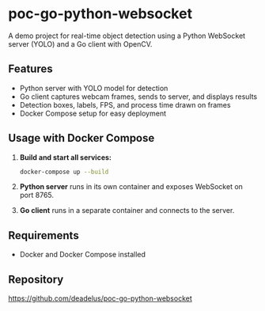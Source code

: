 # poc-go-python-websocket

A demo project for real-time object detection using a Python WebSocket server (YOLO) and a Go client with OpenCV.

## Features

- Python server with YOLO model for detection
- Go client captures webcam frames, sends to server, and displays results
- Detection boxes, labels, FPS, and process time drawn on frames
- Docker Compose setup for easy deployment

## Usage with Docker Compose

1. **Build and start all services:**
   ```sh
   docker-compose up --build
   ```

2. **Python server** runs in its own container and exposes WebSocket on port 8765.

3. **Go client** runs in a separate container and connects to the server.

## Requirements

- Docker and Docker Compose installed

## Repository

https://github.com/deadelus/poc-go-python-websocket
